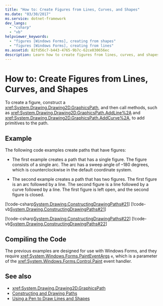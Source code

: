 ```yaml
---
title: "How to: Create Figures from Lines, Curves, and Shapes"
ms.date: "03/30/2017"
ms.service: dotnet-framework
dev_langs:
  - "csharp"
  - "vb"
helpviewer_keywords:
  - "figures [Windows Forms], creating from shapes"
  - "figures [Windows Forms], creating from lines"
ms.assetid: 82fd56c7-b443-4765-9b7c-62ce030656ec
description: Learn how to create figures from lines, curves, and shapes with a GraphicsPath, and then call methods to add primitives to the path.
---
```

# How to: Create Figures from Lines, Curves, and Shapes

To create a figure, construct a <xref:System.Drawing.Drawing2D.GraphicsPath>, and then call methods, such as <xref:System.Drawing.Drawing2D.GraphicsPath.AddLine%2A> and <xref:System.Drawing.Drawing2D.GraphicsPath.AddCurve%2A>, to add primitives to the path.

## Example

The following code examples create paths that have figures:

- The first example creates a path that has a single figure. The figure consists of a single arc. The arc has a sweep angle of –180 degrees, which is counterclockwise in the default coordinate system.

- The second example creates a path that has two figures. The first figure is an arc followed by a line. The second figure is a line followed by a curve followed by a line. The first figure is left open, and the second figure is closed.

[!code-csharp[System.Drawing.ConstructingDrawingPaths#21](~/samples/snippets/csharp/VS_Snippets_Winforms/System.Drawing.ConstructingDrawingPaths/CS/Class1.cs#21)]
[!code-vb[System.Drawing.ConstructingDrawingPaths#21](~/samples/snippets/visualbasic/VS_Snippets_Winforms/System.Drawing.ConstructingDrawingPaths/VB/Class1.vb#21)]

[!code-csharp[System.Drawing.ConstructingDrawingPaths#22](~/samples/snippets/csharp/VS_Snippets_Winforms/System.Drawing.ConstructingDrawingPaths/CS/Class1.cs#22)]
[!code-vb[System.Drawing.ConstructingDrawingPaths#22](~/samples/snippets/visualbasic/VS_Snippets_Winforms/System.Drawing.ConstructingDrawingPaths/VB/Class1.vb#22)]

## Compiling the Code

The previous examples are designed for use with Windows Forms, and they require <xref:System.Windows.Forms.PaintEventArgs> `e`, which is a parameter of the <xref:System.Windows.Forms.Control.Paint> event handler.

## See also

- <xref:System.Drawing.Drawing2D.GraphicsPath>
- [Constructing and Drawing Paths](constructing-and-drawing-paths.md)
- [Using a Pen to Draw Lines and Shapes](using-a-pen-to-draw-lines-and-shapes.md)
